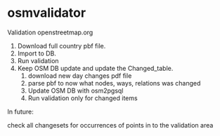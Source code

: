 # osmvalidator

Validation openstreetmap.org

1. Download full country pbf file.
1. Import to DB.
1. Run validation 
1. Keep OSM DB update and update the Changed_table.
    1. download new day changes pdf file
    1. parse pbf to now what nodes, ways, relations was changed
    1. Update OSM DB with osm2pgsql
    1. Run validation only for changed items
   

In future:

check all changesets for  occurrences of points in to the validation area
